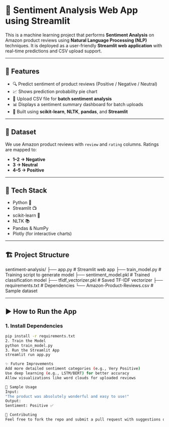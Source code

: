 # 🧠 Sentiment Analysis Web App using Streamlit

This is a machine learning project that performs **Sentiment Analysis** on Amazon product reviews using **Natural Language Processing (NLP)** techniques. 
It is deployed as a user-friendly **Streamlit web application** with real-time predictions and CSV upload support.

---

## 🚀 Features

- 🔍 Predict sentiment of product reviews (Positive / Negative / Neutral)
- 📈 Shows prediction probability pie chart
- 📂 Upload CSV file for **batch sentiment analysis**
- 📊 Displays a sentiment summary dashboard for batch uploads
- 💬 Built using **scikit-learn**, **NLTK**, **pandas**, and **Streamlit**

---

## 📁 Dataset

We use Amazon product reviews with `review` and `rating` columns. Ratings are mapped to:
- **1–2 → Negative**
- **3 → Neutral**
- **4–5 → Positive**

---

## 🧰 Tech Stack

- Python 🐍
- Streamlit 📺
- scikit-learn 🧠
- NLTK 📚
- Pandas & NumPy
- Plotly (for interactive charts)

---

## 🏗️ Project Structure

sentiment-analysis/
├── app.py # Streamlit web app
├── train_model.py # Training script to generate model
├── sentiment_model.pkl # Trained classification model
├── tfidf_vectorizer.pkl # Saved TF-IDF vectorizer
├── requirements.txt # Dependencies
└── Amazon-Product-Reviews.csv # Sample dataset

---

## ▶️ How to Run the App

### 1. Install Dependencies

```bash
pip install -r requirements.txt
2. Train the Model
python train_model.py
3. Run the Streamlit App
streamlit run app.py

✨ Future Improvements
Add more detailed sentiment categories (e.g., Very Positive)
Use deep learning (e.g., LSTM/BERT) for better accuracy
Allow visualizations like word clouds for uploaded reviews

📌 Sample Usage
Input:
"The product was absolutely wonderful and easy to use!"
Output:
Sentiment: Positive ✅

🤝 Contributing
Feel free to fork the repo and submit a pull request with suggestions or improvements.
